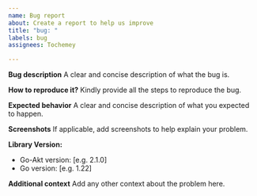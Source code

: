 ```yaml
---
name: Bug report
about: Create a report to help us improve
title: "bug: "
labels: bug
assignees: Tochemey

---
```


**Bug description**
A clear and concise description of what the bug is.

**How to reproduce it?**
Kindly provide all the steps to reproduce the bug.

**Expected behavior**
A clear and concise description of what you expected to happen.

**Screenshots**
If applicable, add screenshots to help explain your problem.

**Library Version:**
 - Go-Akt version: [e.g. 2.1.0]
 - Go version: [e.g. 1.22]

**Additional context**
Add any other context about the problem here.
